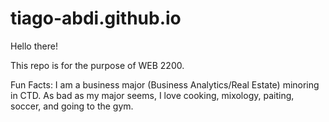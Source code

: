 # tiago-abdi.github.io
Hello there!

This repo is for the purpose of WEB 2200. 

Fun Facts: I am a business major (Business Analytics/Real Estate)     minoring in CTD. As bad as my major seems, I love cooking, mixology, paiting, soccer, and going to the gym. 
